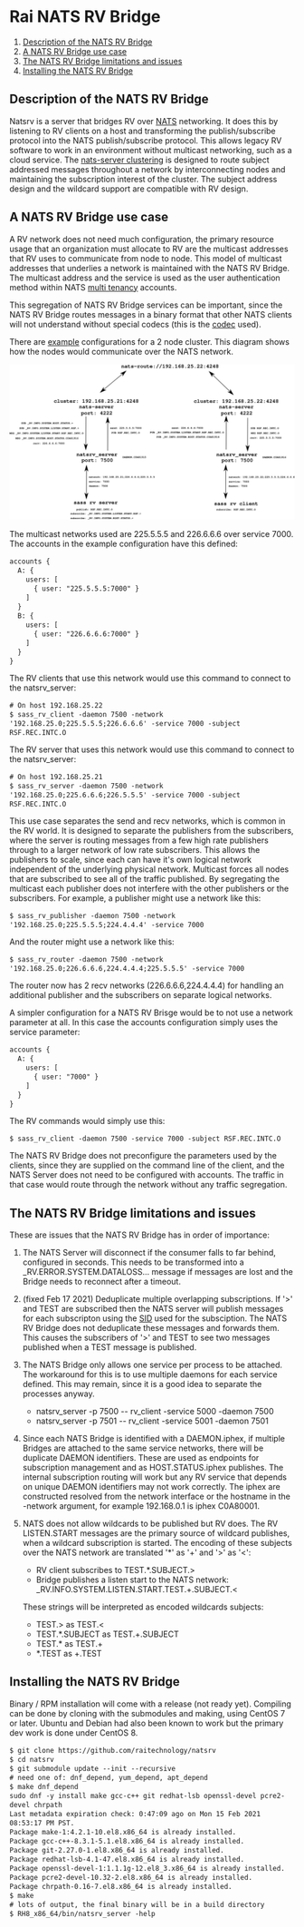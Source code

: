 # Rai NATS RV Bridge

1. [Description of the NATS RV Bridge](#description-of-the-nats-rv-bridge)
2. [A NATS RV Bridge use case](#a-nats-rv-bridge-use-case)
3. [The NATS RV Bridge limitations and issues](#the-nats-rv-bridge-limitations-and-issues)
4. [Installing the NATS RV Bridge](#installing-the-nats-rv-bridge)

## Description of the NATS RV Bridge

Natsrv is a server that bridges RV over [NATS](https://nats.io) networking.  It
does this by listening to RV clients on a host and transforming the
publish/subscribe protocol into the NATS publish/subscribe protocol.  This
allows legacy RV software to work in an environment without multicast
networking, such as a cloud service.  The
[nats-server clustering](https://docs.nats.io/nats-server/configuration/clustering)
is designed to route subject addressed messages throughout a network by
interconnecting nodes and maintaining the subscription interest of the
cluster.  The subject address design and the wildcard support are compatible
with RV design.

## A NATS RV Bridge use case

A RV network does not need much configuration, the primary resource usage that
an organization must allocate to RV are the multicast addresses that RV uses
to communicate from node to node.  This model of multicast addresses that
underlies a network is maintained with the NATS RV Bridge.  The multicast
address and the service is used as the user authentication method within
NATS [multi tenancy](https://docs.nats.io/nats-server/configuration/securing_nats/accounts)
accounts.

This segregation of NATS RV Bridge services can be important, since the NATS RV
Bridge routes messages in a binary format that other NATS clients will not
understand without special codecs (this is the
[codec](https://github.com/raitechnology/raimd/) used).

There are [example](config) configurations for a 2 node cluster.  This diagram
shows how the nodes would communicate over the NATS network.

![natsrv](natsrv.svg)

The multicast networks used are 225.5.5.5 and 226.6.6.6 over service 7000.  The
accounts in the example configuration have this defined:

```console
accounts {
  A: {
    users: [
      { user: "225.5.5.5:7000" }
    ]
  }
  B: {
    users: [
      { user: "226.6.6.6:7000" }
    ]
  }
}
```

The RV clients that use this network would use this command to connect to the
natsrv_server:

```console
# On host 192.168.25.22
$ sass_rv_client -daemon 7500 -network '192.168.25.0;225.5.5.5;226.6.6.6' -service 7000 -subject RSF.REC.INTC.O
```

The RV server that uses this network would use this command to connect to the
natsrv_server:

```console
# On host 192.168.25.21
$ sass_rv_server -daemon 7500 -network '192.168.25.0;225.6.6.6;226.5.5.5' -service 7000 -subject RSF.REC.INTC.O
```

This use case separates the send and recv networks, which is common in the RV
world.  It is designed to separate the publishers from the subscribers,
where the server is routing messages from a few high rate publishers
through to a larger network of low rate subscribers.  This allows the
publishers to scale, since each can have it's own logical network independent
of the underlying physical network.  Multicast forces all nodes that are
subscribed to see all of the traffic published.  By segregating the multicast
each publisher does not interfere with the other publishers or the subscribers.
For example, a publisher might use a network like this:

```console
$ sass_rv_publisher -daemon 7500 -network '192.168.25.0;225.5.5.5;224.4.4.4' -service 7000
```

And the router might use a network like this:

```console
$ sass_rv_router -daemon 7500 -network '192.168.25.0;226.6.6.6,224.4.4.4;225.5.5.5' -service 7000
```

The router now has 2 recv networks (226.6.6.6,224.4.4.4) for handling an
additional publisher and the subscribers on separate logical networks.

A simpler configuration for a NATS RV Brisge would be to not use a network
parameter at all.  In this case the accounts configuration simply uses the
service parameter:

```console
accounts {
  A: {
    users: [
      { user: "7000" }
    ]
  }
}
```

The RV commands would simply use this:

```console
$ sass_rv_client -daemon 7500 -service 7000 -subject RSF.REC.INTC.O
```

The NATS RV Bridge does not preconfigure the parameters used by the clients,
since they are supplied on the command line of the client, and the NATS Server
does not need to be configured with accounts.  The traffic in that case would
route through the network without any traffic segregation.

## The NATS RV Bridge limitations and issues

These are issues that the NATS RV Bridge has in order of importance:

1. The NATS Server will disconnect if the consumer falls to far behind,
   configured in seconds.  This needs to be transformed into a
   _RV.ERROR.SYSTEM.DATALOSS... message if messages are lost and the Bridge
   needs to reconnect after a timeout.

2.  (fixed Feb 17 2021) Deduplicate multiple overlapping subscriptions.  If '>'
    and TEST are subscribed then the NATS server will publish messages for each
    subscripton using the
    [SID](https://docs.nats.io/nats-protocol/nats-protocol#sub) used for the
    subsciption.  The NATS RV Bridge does not deduplicate these messages and
    forwards them.  This causes the subscribers of '>' and TEST to see two
    messages published when a TEST message is published.

3. The NATS Bridge only allows one service per process to be attached.  The
   workaround for this is to use multiple daemons for each service defined.
   This may remain, since it is a good idea to separate the processes anyway.

     - natsrv_server -p 7500 --
       rv_client -service 5000 -daemon 7500
     - natsrv_server -p 7501 --
       rv_client -service 5001 -daemon 7501

4. Since each NATS Bridge is identified with a DAEMON.iphex, if multiple
   Bridges are attached to the same service networks, there will be duplicate
   DAEMON identifiers.  These are used as endpoints for subscription management
   and as HOST.STATUS.iphex publishes.  The internal subscription routing will
   work but any RV service that depends on unique DAEMON identifiers may not
   work correctly.  The iphex are constructed resolved from the network
   interface or the hostname in the -network argument, for example 192.168.0.1
   is iphex C0A80001.

5. NATS does not allow wildcards to be published but RV does.  The RV
   LISTEN.START messages are the primary source of wildcard publishes, when
   a wildcard subscription is started.  The encoding of these subjects over
   the NATS network are translated '*' as '+' and '>' as '<':

     - RV client subscribes to TEST.*.SUBJECT.>
     - Bridge publishes a listen start to the NATS network: _RV.INFO.SYSTEM.LISTEN.START.TEST.+.SUBJECT.<

   These strings will be interpreted as encoded wildcards subjects:

     - TEST.> as TEST.<
     - TEST.*.SUBJECT as TEST.+.SUBJECT
     - TEST.* as TEST.+
     - *.TEST as +.TEST

## Installing the NATS RV Bridge

Binary / RPM installation will come with a release (not ready yet).  Compiling
can be done by cloning with the submodules and making, using CentOS 7 or later.
Ubuntu and Debian had also been known to work but the primary dev work is done
under CentOS 8.

```console
$ git clone https://github.com/raitechnology/natsrv
$ cd natsrv
$ git submodule update --init --recursive
# need one of: dnf_depend, yum_depend, apt_depend
$ make dnf_depend
sudo dnf -y install make gcc-c++ git redhat-lsb openssl-devel pcre2-devel chrpath
Last metadata expiration check: 0:47:09 ago on Mon 15 Feb 2021 08:53:17 PM PST.
Package make-1:4.2.1-10.el8.x86_64 is already installed.
Package gcc-c++-8.3.1-5.1.el8.x86_64 is already installed.
Package git-2.27.0-1.el8.x86_64 is already installed.
Package redhat-lsb-4.1-47.el8.x86_64 is already installed.
Package openssl-devel-1:1.1.1g-12.el8_3.x86_64 is already installed.
Package pcre2-devel-10.32-2.el8.x86_64 is already installed.
Package chrpath-0.16-7.el8.x86_64 is already installed.
$ make
# lots of output, the final binary will be in a build directory
$ RH8_x86_64/bin/natsrv_server -help
```

